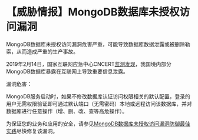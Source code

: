 # 【威胁情报】MongoDB数据库未授权访问漏洞

MongoDB数据库未授权访问漏洞危害严重，可能导致数据库数据泄露或被删除勒索，从而造成严重的生产事故。

2019年2月14日，国家互联网应急中心CNCERT[监测发现](http://www.cert.org.cn/publish/main/9/2019/20190222090901924149842/20190222090901924149842_.html)，我国境内部分MongoDB数据库暴露在互联网上导致重要信息泄露。

漏洞危害：

MongoDB服务启动时，如果不修改数据库认证访问权限相关的默认配置，登录的用户无需权限验证即可通过默认端口（无需密码）本地或远程访问该数据库，并对数据库进行任意操作（增、删、改、查等高危操作）。

为保证您的业务和应用的安全，请参见[MongoDB数据库未授权访问漏洞防御最佳实践](/cn.zh-CN/最佳实践/MongoDB数据库未授权访问漏洞防御最佳实践.md)尽快修复该漏洞。

